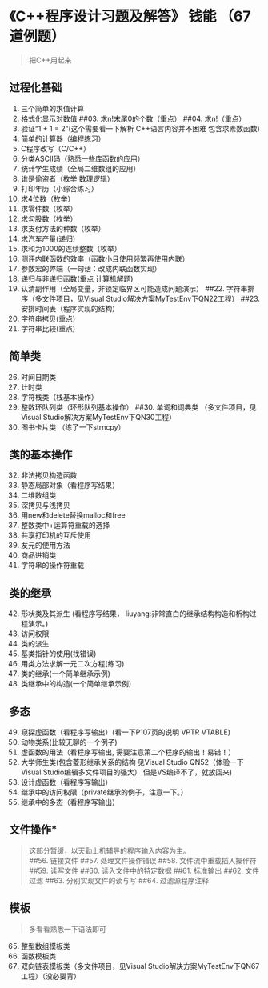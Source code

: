 # 《C++程序设计习题及解答》 钱能 （67道例题）
>把C++用起来
## 过程化基础
01. 三个简单的求值计算
02. 格式化显示对数值
##03. 求n!末尾0的个数（重点）
##04. 求n!（重点）
05. 验证“1 + 1 = 2”(这个需要看一下解析 C++语言内容并不困难 包含求素数函数)
06. 简单的计算器（编程练习）
07. C程序改写（C/C++）
08. 分类ASCII码（熟悉一些库函数的应用）
09. 统计学生成绩（全局二维数组的应用）
10. 谁是偷盗者（枚举 数理逻辑）
11. 打印年历（小综合练习）
12. 求4位数（枚举）
13. 求零件数（枚举）
14. 求勾股数（枚举）
15. 求支付方法的种数（枚举）
16. 求汽车产量(递归)
17. 求和为1000的连续整数（枚举）
18. 测评内联函数的效率（函数小且使用频繁再使用内联）
19. 参数宏的弊端（一句话：改成内联函数实现）
20. 递归与非递归函数(重点 计算机解题)
21. 认清副作用（全局变量，非锁定临界区可能造成问题演示）
##22. 字符串排序（多文件项目，见Visual Studio解决方案MyTestEnv下QN22工程）
##23. 安排时间表（程序实现的结构）
24. 字符串拷贝(重点)
25. 字符串比较(重点)

## 简单类
26. 时间日期类
27. 计时类
28. 字符栈类（栈基本操作）
29. 整数环队列类（环形队列基本操作）
##30. 单词和词典类  （多文件项目，见Visual Studio解决方案MyTestEnv下QN30工程）
31. 图书卡片类 （练了一下strncpy）   

## 类的基本操作
32. 非法拷贝构造函数
33. 静态局部对象（看程序写结果）
34. 二维数组类
35. 深拷贝与浅拷贝
36. 用new和delete替换malloc和free
37. 整数类中+运算符重载的选择
38. 共享打印机的互斥使用
39. 友元的使用方法
40. 商品进销类
41. 字符串的操作符重载

## 类的继承
42. 形状类及其派生 (看程序写结果， liuyang:非常直白的继承结构构造和析构过程演示。)
43. 访问权限
44. 类的派生
45. 基类指针的使用(找错误)
46. 用类方法求解一元二次方程(练习)
47. 类的继承(一个简单继承示例)
48. 类继承中的构造(一个简单继承示例)

## 多态
49. 窥探虚函数（看程序写输出）(看一下P107页的说明 VPTR VTABLE)
50. 动物类系(比较无聊的一个例子)
51. 虚函数的用法（看程序写输出, 需要注意第二个程序的输出！易错！）
52. 大学师生类(包含菱形继承关系的结构 见Visual Studio QN52（体验一下Visual Studio编辑多文件项目的强大） 但是VS编译不了，就放回来)
53. 设计虚函数（看程序写输出）
54. 继承中的访问权限（private继承的例子，注意一下。）
55. 继承中的多态（看程序写输出）

## 文件操作*
>这部分暂缓，以天勤上机辅导的程序输入内容为主。  
##56. 链接文件
##57. 处理文件操作错误
##58. 文件流中重载插入操作符
##59. 读写文件
##60. 读入文件中的特定数据
##61. 标准输出
##62. 文件过滤
##63. 分别实现文件的读与写
##64. 过滤源程序注释

## 模板
>多看看熟悉一下语法即可
65. 整型数组模板类
66. 函数模板类
67. 双向链表模板类（多文件项目，见Visual Studio解决方案MyTestEnv下QN67工程）（没必要背）             
